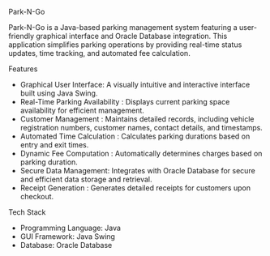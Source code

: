 Park-N-Go

Park-N-Go is a Java-based parking management system featuring a user-friendly graphical interface and Oracle Database integration. 
This application simplifies parking operations by providing real-time status updates, time tracking, and automated fee calculation.


Features
- Graphical User Interface: A visually intuitive and interactive interface built using Java Swing.
- Real-Time Parking Availability : Displays current parking space availability for efficient management.
- Customer Management : Maintains detailed records, including vehicle registration numbers, customer names, contact details, and timestamps.
- Automated Time Calculation : Calculates parking durations based on entry and exit times.
- Dynamic Fee Computation : Automatically determines charges based on parking duration.
- Secure Data Management: Integrates with Oracle Database for secure and efficient data storage and retrieval.
- Receipt Generation : Generates detailed receipts for customers upon checkout.

Tech Stack
- Programming Language: Java  
- GUI Framework: Java Swing  
- Database: Oracle Database  


